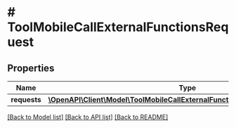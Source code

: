# # ToolMobileCallExternalFunctionsRequest

## Properties

Name | Type | Description | Notes
------------ | ------------- | ------------- | -------------
**requests** | [**\OpenAPI\Client\Model\ToolMobileCallExternalFunctionsRequestRequestsInner[]**](ToolMobileCallExternalFunctionsRequestRequestsInner.md) |  |

[[Back to Model list]](../../README.md#models) [[Back to API list]](../../README.md#endpoints) [[Back to README]](../../README.md)
